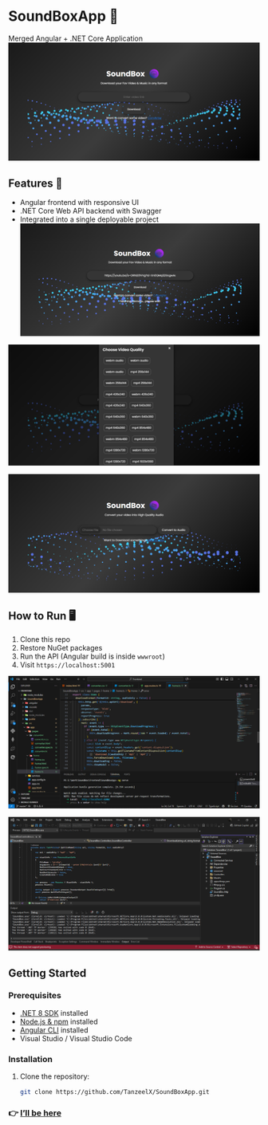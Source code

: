 # SoundBoxApp 🎵  
Merged Angular + .NET Core Application  
![image alt](https://github.com/TanzeelX/SoundBox/blob/bc06a65db29ba95826024bb36a5b79e6d3acabd6/Screenshots/1.png)


## Features 🚀
- Angular frontend with responsive UI  
- .NET Core Web API backend with Swagger  
- Integrated into a single deployable project  
![image alt](https://github.com/TanzeelX/SoundBox/blob/bc06a65db29ba95826024bb36a5b79e6d3acabd6/Screenshots/2.png)

![image alt](https://github.com/TanzeelX/SoundBox/blob/bc06a65db29ba95826024bb36a5b79e6d3acabd6/Screenshots/3.png)

![image alt](https://github.com/TanzeelX/SoundBox/blob/bc06a65db29ba95826024bb36a5b79e6d3acabd6/Screenshots/4.png)

## How to Run 🖥
1. Clone this repo  
2. Restore NuGet packages  
3. Run the API (Angular build is inside `wwwroot`)  
4. Visit `https://localhost:5001`  

![image alt](https://github.com/TanzeelX/SoundBox/blob/bc06a65db29ba95826024bb36a5b79e6d3acabd6/Screenshots/5.png)

![image alt](https://github.com/TanzeelX/SoundBox/blob/bc06a65db29ba95826024bb36a5b79e6d3acabd6/Screenshots/6.png)

## Getting Started

### Prerequisites
- [.NET 8 SDK](https://dotnet.microsoft.com/download) installed  
- [Node.js & npm](https://nodejs.org/) installed  
- [Angular CLI](https://angular.dev/cli) installed  
- Visual Studio / Visual Studio Code  

### Installation
1. Clone the repository:  
   ```bash
   git clone https://github.com/TanzeelX/SoundBoxApp.git

### 👉 [I’ll be here](https://github.com/TanzeelX)

